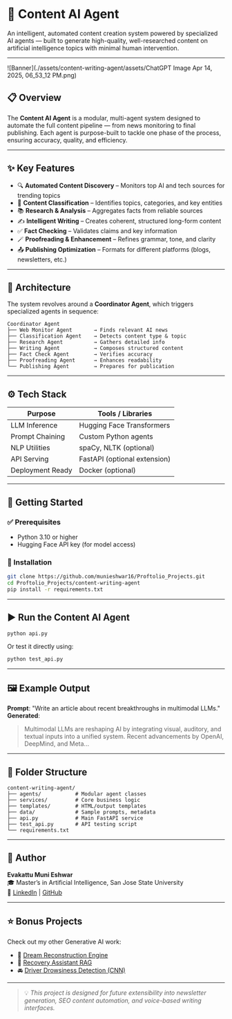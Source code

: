 
# 📝 Content AI Agent

An intelligent, automated content creation system powered by specialized AI agents — built to generate high-quality, well-researched content on artificial intelligence topics with minimal human intervention.

---
![Banner](./assets/content-writing-agent/assets/ChatGPT Image Apr 14, 2025, 06_53_12 PM.png)

## 📋 Overview

The **Content AI Agent** is a modular, multi-agent system designed to automate the full content pipeline — from news monitoring to final publishing. Each agent is purpose-built to tackle one phase of the process, ensuring accuracy, quality, and efficiency.

---

## ✨ Key Features

- 🔍 **Automated Content Discovery** – Monitors top AI and tech sources for trending topics
- 🧠 **Content Classification** – Identifies topics, categories, and key entities
- 📚 **Research & Analysis** – Aggregates facts from reliable sources
- ✍️ **Intelligent Writing** – Creates coherent, structured long-form content
- ✅ **Fact Checking** – Validates claims and key information
- 🪄 **Proofreading & Enhancement** – Refines grammar, tone, and clarity
- 📤 **Publishing Optimization** – Formats for different platforms (blogs, newsletters, etc.)

---

## 🧠 Architecture

The system revolves around a **Coordinator Agent**, which triggers specialized agents in sequence:

```
Coordinator Agent
├── Web Monitor Agent       → Finds relevant AI news
├── Classification Agent    → Detects content type & topic
├── Research Agent          → Gathers detailed info
├── Writing Agent           → Composes structured content
├── Fact Check Agent        → Verifies accuracy
├── Proofreading Agent      → Enhances readability
└── Publishing Agent        → Prepares for publication
```

---

## ⚙️ Tech Stack

| Purpose           | Tools / Libraries             |
|-------------------|-------------------------------|
| LLM Inference     | Hugging Face Transformers     |
| Prompt Chaining   | Custom Python agents          |
| NLP Utilities     | spaCy, NLTK (optional)        |
| API Serving       | FastAPI (optional extension)  |
| Deployment Ready  | Docker (optional)             |

---

## 🚀 Getting Started

### ✅ Prerequisites

- Python 3.10 or higher
- Hugging Face API key (for model access)

### 🧪 Installation

```bash
git clone https://github.com/munieshwar16/Proftolio_Projects.git
cd Proftolio_Projects/content-writing-agent
pip install -r requirements.txt
```



---

## ▶️ Run the Content AI Agent

```bash
python api.py
```

Or test it directly using:

```bash
python test_api.py
```

---

## 🖼 Example Output

**Prompt**: "Write an article about recent breakthroughs in multimodal LLMs."  
**Generated**:
> Multimodal LLMs are reshaping AI by integrating visual, auditory, and textual inputs into a unified system. Recent advancements by OpenAI, DeepMind, and Meta...

---

## 📌 Folder Structure

```
content-writing-agent/
├── agents/           # Modular agent classes
├── services/         # Core business logic
├── templates/        # HTML/output templates
├── data/             # Sample prompts, metadata
├── api.py            # Main FastAPI service
├── test_api.py       # API testing script
└── requirements.txt
```

---

## 🙌 Author

**Evakattu Muni Eshwar**  
🎓 Master’s in Artificial Intelligence, San Jose State University  
🔗 [LinkedIn](https://www.linkedin.com/in/evakattumunieshwar/) | [GitHub](https://github.com/munieshwar16)

---

## ⭐ Bonus Projects

Check out my other Generative AI work:
- 🌌 [Dream Reconstruction Engine](../dream-reconstructor-3d)
- 🔎 [Recovery Assistant RAG](../Recovery_Assistant_RAG)
- 🚘 [Driver Drowsiness Detection (CNN)](../Driver_Drowsiness_CNN)

---




> 💡 _This project is designed for future extensibility into newsletter generation, SEO content automation, and voice-based writing interfaces._
